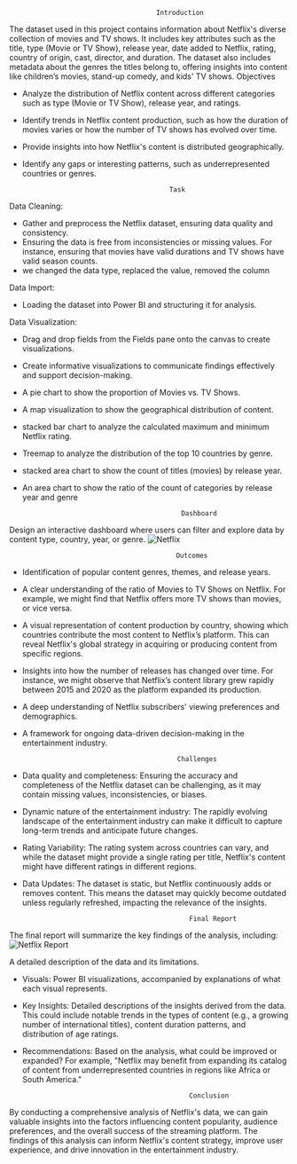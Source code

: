                                         Introduction
The dataset used in this project contains information about Netflix's diverse collection of movies and TV shows. It includes key attributes such as the title, type (Movie or TV Show), release year, date added to Netflix, rating, country of origin, cast, director, and duration. The dataset also includes metadata about the genres the titles belong to, offering insights into content like children’s movies, stand-up comedy, and kids' TV shows.
                                          Objectives
* Analyze the distribution of Netflix content across different categories such as type (Movie or TV Show), release year, and ratings.
* Identify trends in Netflix content production, such as how the duration of movies varies or how the number of TV shows has evolved over time.
* Provide insights into how Netflix's content is distributed geographically.
* Identify any gaps or interesting patterns, such as underrepresented countries or genres.

                                           Task
Data Cleaning:
* Gather and preprocess the Netflix dataset, ensuring data quality and consistency.
* Ensuring the data is free from inconsistencies or missing values. For instance, ensuring that movies have valid durations and TV shows have valid season counts.
* we changed  the data type, replaced the value, removed the column

Data Import: 
* Loading the dataset into Power BI and structuring it for analysis.

Data Visualization:
* Drag and drop fields from the Fields pane onto the canvas to create visualizations.
* Create informative visualizations to communicate findings effectively and support decision-making.
* A pie chart to show the proportion of Movies vs. TV Shows.
* A map visualization to show the geographical distribution of content.
* stacked bar chart to analyze the calculated maximum and minimum Netflix rating.
* Treemap to analyze the distribution of the top 10 countries by genre.
* stacked area chart to show the count of titles (movies) by release year.
* An area chart to show the ratio of the count of categories by release year and genre

                                              Dashboard
Design an interactive dashboard where users can filter and explore data by content type, country, year, or genre.
![Netflix](https://github.com/user-attachments/assets/d2091ace-abad-47ec-a16b-3b4e96e4b455)

                                              Outcomes
* Identification of popular content genres, themes, and release years.
* A clear understanding of the ratio of Movies to TV Shows on Netflix. For example, we might find that Netflix offers more TV shows than movies, or vice versa.
* A visual representation of content production by country, showing which countries contribute the most content to Netflix’s platform. This can reveal Netflix's global strategy in acquiring or producing content from specific regions.
* Insights into how the number of releases has changed over time. For instance, we might observe that Netflix’s content library grew rapidly between 2015 and 2020 as the platform expanded its production.
* A deep understanding of Netflix subscribers' viewing preferences and demographics.
* A framework for ongoing data-driven decision-making in the entertainment industry.

                                             Challenges

* Data quality and completeness: 
Ensuring the accuracy and completeness of the Netflix dataset can be challenging, as it may contain missing values, inconsistencies, or biases.

* Dynamic nature of the entertainment industry:
The rapidly evolving landscape of the entertainment industry can make it difficult to capture long-term trends and anticipate future changes.

* Rating Variability:
The rating system across countries can vary, and while the dataset might provide a single rating per title, Netflix's content might have different ratings in different regions.

* Data Updates:
The dataset is static, but Netflix continuously adds or removes content. This means the dataset may quickly become outdated unless regularly refreshed, impacting the relevance of the insights.


                                                Final Report
The final report will summarize the key findings of the analysis, including:
![Netflix Report](https://github.com/user-attachments/assets/f1527747-8a61-4b65-aeb2-f2d60ccb91c7)

A detailed description of the data and its limitations.
* Visuals:
Power BI visualizations, accompanied by explanations of what each visual represents.
* Key Insights:
Detailed descriptions of the insights derived from the data. This could include notable trends in the types of content (e.g., a growing number of international titles), content duration patterns, and distribution of age ratings.
* Recommendations:
Based on the analysis, what could be improved or expanded? For example, "Netflix may benefit from expanding its catalog of content from underrepresented countries in regions like Africa or South America."


                                                Conclusion
By conducting a comprehensive analysis of Netflix's data, we can gain valuable insights into the factors influencing content popularity, audience preferences, and the overall success of the streaming platform. The findings of this analysis can inform Netflix's content strategy, improve user experience, and drive innovation in the entertainment industry.
